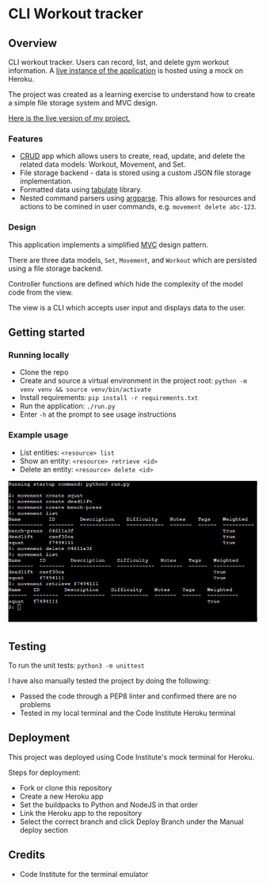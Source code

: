 # CLI Workout tracker

## Overview

CLI workout tracker. Users can record, list, and delete gym workout information. A [live instance of the application](https://python-gym-log-ml.herokuapp.com/) is hosted using a mock on Heroku.

The project was created as a learning exercise to understand how to create a simple file storage system and MVC design.

[Here is the live version of my project.](https://python-gym-log-ml.herokuapp.com/)

### Features

* [CRUD](https://en.wikipedia.org/wiki/Create,_read,_update_and_delete) app which allows users to create, read, update, and delete the related data models: Workout, Movement, and Set.
* File storage backend - data is stored using a custom JSON file storage implementation.
* Formatted data using [tabulate](https://pypi.org/project/tabulate/) library.
* Nested command parsers using [argparse](https://docs.python.org/3/library/argparse.html). This allows for resources and actions to be comined in user commands, e.g. `movement delete abc-123`.

### Design

This application implements a simplified [MVC](https://en.wikipedia.org/wiki/Model%E2%80%93view%E2%80%93controller) design pattern.

There are three data models, `Set`, `Movement`, and `Workout` which are persisted using a file storage backend.

Controller functions are defined which hide the complexity of the model code from the view.

The view is a CLI which accepts user input and displays data to the user.

## Getting started

### Running locally

* Clone the repo
* Create and source a virtual environment in the project root: `python -m venv venv && source venv/bin/activate`
* Install requirements: `pip install -r requirements.txt`
* Run the application: `./run.py`
* Enter `-h` at the prompt to see usage instructions

### Example usage

* List entities: `<resource> list`
* Show an entity: `<resource> retrieve <id>`
* Delete an entity: `<resource> delete <id>`

![Example usage](media/screenshots/movement-all-actions.png)

## Testing

To run the unit tests: `python3 -m unittest`

I have also manually tested the project by doing the following:
    
- Passed the code through a PEP8 linter and confirmed there are no problems
- Tested in my local terminal and the Code Institute Heroku terminal 


## Deployment

This project was deployed using Code Institute's mock terminal for Heroku.

Steps for deployment:
* Fork or clone this repository
* Create a new Heroku app
* Set the buildpacks to Python and NodeJS in that order
* Link the Heroku app to the repository
* Select the correct branch and click Deploy Branch under the Manual deploy section

## Credits

* Code Institute for the terminal emulator
